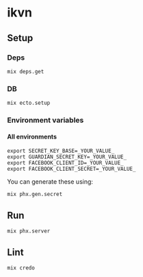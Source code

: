 # ikvn

## Setup

### Deps
```
mix deps.get
```

### DB
```
mix ecto.setup
```

### Environment variables

#### All environments
```
export SECRET_KEY_BASE=_YOUR_VALUE_
export GUARDIAN_SECRET_KEY=_YOUR_VALUE_
export FACEBOOK_CLIENT_ID=_YOUR_VALUE_
export FACEBOOK_CLIENT_SECRET=_YOUR_VALUE_
```

You can generate these using:
```
mix phx.gen.secret
```

## Run
```
mix phx.server
```

## Lint
```
mix credo
```

